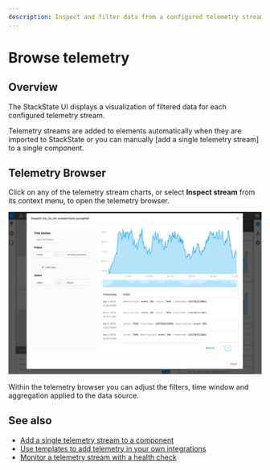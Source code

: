 ```yaml
---
description: Inspect and filter data from a configured telemetry stream
---
```


# Browse telemetry

## Overview

The StackState UI displays a visualization of filtered data for each configured telemetry stream. 

Telemetry streams are added to elements automatically when they are imported to StackState or you can manually [add a single telemetry stream] to a single component.

## Telemetry Browser

Click on any of the telemetry stream charts, or select **Inspect stream** from its context menu, to open the telemetry browser.

![Telemetry browser](/.gitbook/assets/telemetry_browser.png)

Within the telemetry browser you can adjust the filters, time window and aggregation applied to the data source.

## See also

- [Add a single telemetry stream to a component](/use/health-state-and-alerts/add-telemetry-to-element.md)
- [Use templates to add telemetry in your own integrations](/configure/telemetry/telemetry_synchronized_topology.md)
- [Monitor a telemetry stream with a health check](/use/health-state-and-alerts/add-a-health-check.md)
